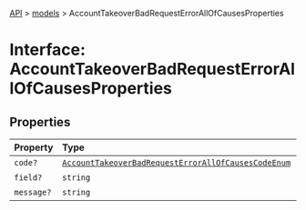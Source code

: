 [API](../../index.md) > [models](../index.md) > AccountTakeoverBadRequestErrorAllOfCausesProperties

# Interface: AccountTakeoverBadRequestErrorAllOfCausesProperties

## Properties

| Property | Type | Description | Source |
| :------ | :------ | :------ | :------ |
| `code?` | [`AccountTakeoverBadRequestErrorAllOfCausesCodeEnum`](../type-aliases/AccountTakeoverBadRequestErrorAllOfCausesCodeEnum.md) | - | models/AccountTakeoverBadRequestErrorAllOfCauses.ts:50 |
| `field?` | `string` | - | models/AccountTakeoverBadRequestErrorAllOfCauses.ts:51 |
| `message?` | `string` | - | models/AccountTakeoverBadRequestErrorAllOfCauses.ts:52 |
